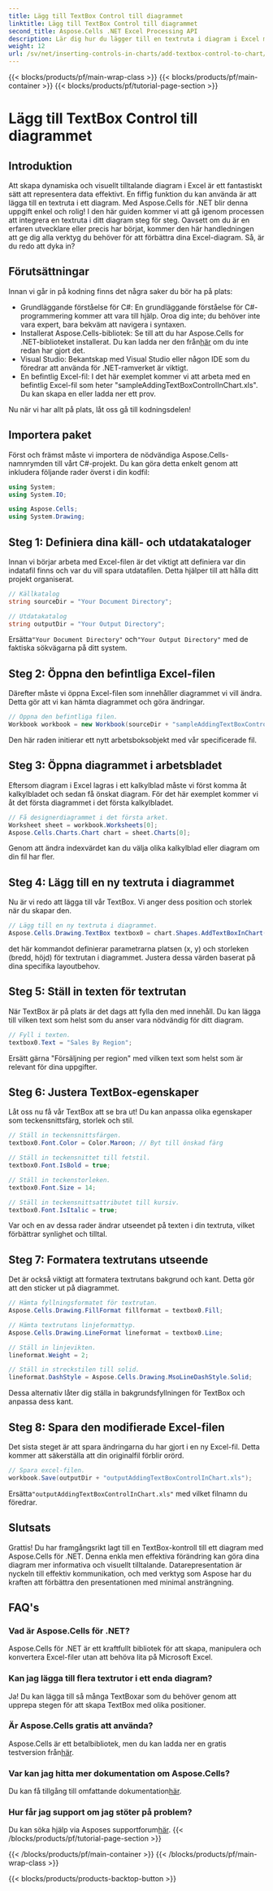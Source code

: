 ```yaml
---
title: Lägg till TextBox Control till diagrammet
linktitle: Lägg till TextBox Control till diagrammet
second_title: Aspose.Cells .NET Excel Processing API
description: Lär dig hur du lägger till en textruta i diagram i Excel med Aspose.Cells för .NET. Förbättra din datavisualisering utan ansträngning.
weight: 12
url: /sv/net/inserting-controls-in-charts/add-textbox-control-to-chart/
---
```


{{< blocks/products/pf/main-wrap-class >}}
{{< blocks/products/pf/main-container >}}
{{< blocks/products/pf/tutorial-page-section >}}

# Lägg till TextBox Control till diagrammet

## Introduktion

Att skapa dynamiska och visuellt tilltalande diagram i Excel är ett fantastiskt sätt att representera data effektivt. En fiffig funktion du kan använda är att lägga till en textruta i ett diagram. Med Aspose.Cells för .NET blir denna uppgift enkel och rolig! I den här guiden kommer vi att gå igenom processen att integrera en textruta i ditt diagram steg för steg. Oavsett om du är en erfaren utvecklare eller precis har börjat, kommer den här handledningen att ge dig alla verktyg du behöver för att förbättra dina Excel-diagram. Så, är du redo att dyka in?

## Förutsättningar

Innan vi går in på kodning finns det några saker du bör ha på plats:

- Grundläggande förståelse för C#: En grundläggande förståelse för C#-programmering kommer att vara till hjälp. Oroa dig inte; du behöver inte vara expert, bara bekväm att navigera i syntaxen.
-  Installerat Aspose.Cells-bibliotek: Se till att du har Aspose.Cells for .NET-biblioteket installerat. Du kan ladda ner den från[här](https://releases.aspose.com/cells/net/) om du inte redan har gjort det.
- Visual Studio: Bekantskap med Visual Studio eller någon IDE som du föredrar att använda för .NET-ramverket är viktigt.
- En befintlig Excel-fil: I det här exemplet kommer vi att arbeta med en befintlig Excel-fil som heter "sampleAddingTextBoxControlInChart.xls". Du kan skapa en eller ladda ner ett prov.

Nu när vi har allt på plats, låt oss gå till kodningsdelen!

## Importera paket

Först och främst måste vi importera de nödvändiga Aspose.Cells-namnrymden till vårt C#-projekt. Du kan göra detta enkelt genom att inkludera följande rader överst i din kodfil:

```csharp
using System;
using System.IO;

using Aspose.Cells;
using System.Drawing;
```

## Steg 1: Definiera dina käll- och utdatakataloger

Innan vi börjar arbeta med Excel-filen är det viktigt att definiera var din indatafil finns och var du vill spara utdatafilen. Detta hjälper till att hålla ditt projekt organiserat.

```csharp
// Källkatalog
string sourceDir = "Your Document Directory";

// Utdatakatalog
string outputDir = "Your Output Directory";
```
 Ersätta`"Your Document Directory"` och`"Your Output Directory"` med de faktiska sökvägarna på ditt system.

## Steg 2: Öppna den befintliga Excel-filen

Därefter måste vi öppna Excel-filen som innehåller diagrammet vi vill ändra. Detta gör att vi kan hämta diagrammet och göra ändringar.

```csharp
// Öppna den befintliga filen.
Workbook workbook = new Workbook(sourceDir + "sampleAddingTextBoxControlInChart.xls");
```
Den här raden initierar ett nytt arbetsboksobjekt med vår specificerade fil.

## Steg 3: Öppna diagrammet i arbetsbladet

Eftersom diagram i Excel lagras i ett kalkylblad måste vi först komma åt kalkylbladet och sedan få önskat diagram. För det här exemplet kommer vi åt det första diagrammet i det första kalkylbladet.

```csharp
// Få designerdiagrammet i det första arket.
Worksheet sheet = workbook.Worksheets[0];
Aspose.Cells.Charts.Chart chart = sheet.Charts[0];
```
Genom att ändra indexvärdet kan du välja olika kalkylblad eller diagram om din fil har fler.

## Steg 4: Lägg till en ny textruta i diagrammet

Nu är vi redo att lägga till vår TextBox. Vi anger dess position och storlek när du skapar den.

```csharp
// Lägg till en ny textruta i diagrammet.
Aspose.Cells.Drawing.TextBox textbox0 = chart.Shapes.AddTextBoxInChart(400, 1100, 350, 2550);
```
det här kommandot definierar parametrarna platsen (x, y) och storleken (bredd, höjd) för textrutan i diagrammet. Justera dessa värden baserat på dina specifika layoutbehov.

## Steg 5: Ställ in texten för textrutan

När TextBox är på plats är det dags att fylla den med innehåll. Du kan lägga till vilken text som helst som du anser vara nödvändig för ditt diagram.

```csharp
// Fyll i texten.
textbox0.Text = "Sales By Region";
```
Ersätt gärna "Försäljning per region" med vilken text som helst som är relevant för dina uppgifter.

## Steg 6: Justera TextBox-egenskaper

Låt oss nu få vår TextBox att se bra ut! Du kan anpassa olika egenskaper som teckensnittsfärg, storlek och stil.

```csharp
// Ställ in teckensnittsfärgen.
textbox0.Font.Color = Color.Maroon; // Byt till önskad färg

// Ställ in teckensnittet till fetstil.
textbox0.Font.IsBold = true;

// Ställ in teckenstorleken.
textbox0.Font.Size = 14;

// Ställ in teckensnittsattributet till kursiv.
textbox0.Font.IsItalic = true;
```

Var och en av dessa rader ändrar utseendet på texten i din textruta, vilket förbättrar synlighet och tilltal.

## Steg 7: Formatera textrutans utseende

Det är också viktigt att formatera textrutans bakgrund och kant. Detta gör att den sticker ut på diagrammet.

```csharp
// Hämta fyllningsformatet för textrutan.
Aspose.Cells.Drawing.FillFormat fillformat = textbox0.Fill;

// Hämta textrutans linjeformattyp.
Aspose.Cells.Drawing.LineFormat lineformat = textbox0.Line;

// Ställ in linjevikten.
lineformat.Weight = 2;

// Ställ in streckstilen till solid.
lineformat.DashStyle = Aspose.Cells.Drawing.MsoLineDashStyle.Solid;
```

Dessa alternativ låter dig ställa in bakgrundsfyllningen för TextBox och anpassa dess kant.

## Steg 8: Spara den modifierade Excel-filen

Det sista steget är att spara ändringarna du har gjort i en ny Excel-fil. Detta kommer att säkerställa att din originalfil förblir orörd.

```csharp
// Spara excel-filen.
workbook.Save(outputDir + "outputAddingTextBoxControlInChart.xls");
```
 Ersätta`"outputAddingTextBoxControlInChart.xls"` med vilket filnamn du föredrar.

## Slutsats

Grattis! Du har framgångsrikt lagt till en TextBox-kontroll till ett diagram med Aspose.Cells för .NET. Denna enkla men effektiva förändring kan göra dina diagram mer informativa och visuellt tilltalande. Datarepresentation är nyckeln till effektiv kommunikation, och med verktyg som Aspose har du kraften att förbättra den presentationen med minimal ansträngning.

## FAQ's

### Vad är Aspose.Cells för .NET?
Aspose.Cells för .NET är ett kraftfullt bibliotek för att skapa, manipulera och konvertera Excel-filer utan att behöva lita på Microsoft Excel.

### Kan jag lägga till flera textrutor i ett enda diagram?
Ja! Du kan lägga till så många TextBoxar som du behöver genom att upprepa stegen för att skapa TextBox med olika positioner.

### Är Aspose.Cells gratis att använda?
Aspose.Cells är ett betalbibliotek, men du kan ladda ner en gratis testversion från[här](https://releases.aspose.com/).

### Var kan jag hitta mer dokumentation om Aspose.Cells?
 Du kan få tillgång till omfattande dokumentation[här](https://reference.aspose.com/cells/net/).

### Hur får jag support om jag stöter på problem?
 Du kan söka hjälp via Asposes supportforum[här](https://forum.aspose.com/c/cells/9).
{{< /blocks/products/pf/tutorial-page-section >}}

{{< /blocks/products/pf/main-container >}}
{{< /blocks/products/pf/main-wrap-class >}}

{{< blocks/products/products-backtop-button >}}
